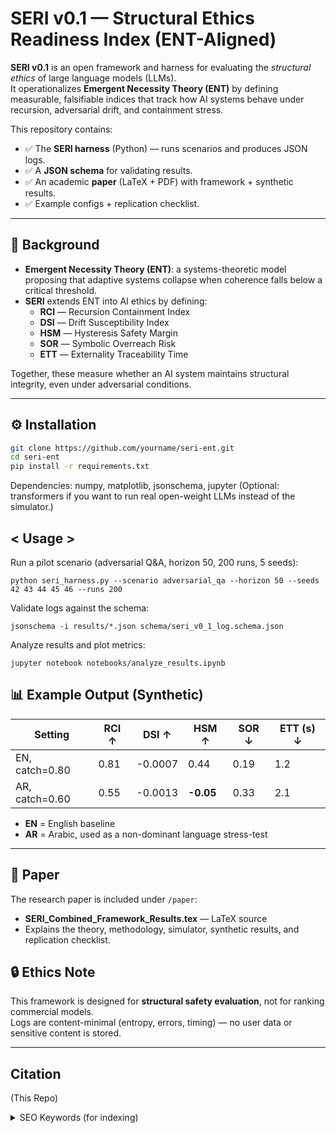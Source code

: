 # SERI v0.1 — Structural Ethics Readiness Index (ENT-Aligned)

**SERI v0.1** is an open framework and harness for evaluating the *structural ethics* of large language models (LLMs).  
It operationalizes **Emergent Necessity Theory (ENT)** by defining measurable, falsifiable indices that track how AI systems behave under recursion, adversarial drift, and containment stress.

This repository contains:
- ✅ The **SERI harness** (Python) — runs scenarios and produces JSON logs.
- ✅ A **JSON schema** for validating results.
- ✅ An academic **paper** (LaTeX + PDF) with framework + synthetic results.
- ✅ Example configs + replication checklist.

---

## 📖 Background

- **Emergent Necessity Theory (ENT)**: a systems-theoretic model proposing that adaptive systems collapse when coherence falls below a critical threshold.  
- **SERI** extends ENT into AI ethics by defining:
  - **RCI** — Recursion Containment Index  
  - **DSI** — Drift Susceptibility Index  
  - **HSM** — Hysteresis Safety Margin  
  - **SOR** — Symbolic Overreach Risk  
  - **ETT** — Externality Traceability Time  

Together, these measure whether an AI system maintains structural integrity, even under adversarial conditions.

---

## ⚙️ Installation

```bash
git clone https://github.com/yourname/seri-ent.git
cd seri-ent
pip install -r requirements.txt

```
Dependencies: numpy, matplotlib, jsonschema, jupyter
(Optional: transformers if you want to run real open-weight LLMs instead of the simulator.)




## < Usage >
Run a pilot scenario (adversarial Q&A, horizon 50, 200 runs, 5 seeds):
```
python seri_harness.py --scenario adversarial_qa --horizon 50 --seeds 42 43 44 45 46 --runs 200
```

Validate logs against the schema:
```
jsonschema -i results/*.json schema/seri_v0_1_log.schema.json
```

Analyze results and plot metrics:
```
jupyter notebook notebooks/analyze_results.ipynb
```

## 📊 Example Output (Synthetic)

| Setting         | RCI ↑ | DSI ↑ | HSM ↑ | SOR ↓ | ETT (s) ↓ |
|-----------------|-------|-------|-------|-------|-----------|
| EN, catch=0.80  | 0.81  | -0.0007 | 0.44 | 0.19 | 1.2 |
| AR, catch=0.60  | 0.55  | -0.0013 | **-0.05** | 0.33 | 2.1 |

- **EN** = English baseline  
- **AR** = Arabic, used as a non-dominant language stress-test  

---

## 📜 Paper

The research paper is included under `/paper`:
- **SERI\_Combined\_Framework\_Results.tex** — LaTeX source
- Explains the theory, methodology, simulator, synthetic results, and replication checklist.

## 🔒 Ethics Note

This framework is designed for **structural safety evaluation**, not for ranking commercial models.  
Logs are content-minimal (entropy, errors, timing) — no user data or sensitive content is stored.

---

##  Citation
(This Repo)




<details>
<summary> SEO Keywords (for indexing)</summary>

SERI, Structural Ethics Readiness Index, SERI AI, SERI framework, SERI ENT, SERI Emergent Necessity Theory, SERI AI ethics, SERI structural ethics

Emergent Necessity Theory, ENT AI, ENT framework, ENT structural ethics, ENT coherence thresholds, ENT AI safety, Emergent Necessity Theory in AI

AI ethics framework, AI structural ethics, AI alignment metrics, AI containment index, AI collapse thresholds, AI drift detection, AI coherence evaluation, AI risk metrics, AI governance tools, AI reproducibility framework, AI safety harness, ethical AI testing, structural AI safety

LLM ethics, LLM evaluation framework, LLM drift metrics, LLM containment, LLM failure modes, LLM coherence metrics, LLM guardrails testing, LLM reproducibility, stress-testing LLMs

falsifiable AI metrics, reproducible AI ethics, ethical AI logging, adversarial LLM evaluation, AI hysteresis margin, recursion containment in AI, symbolic overreach risk, externality traceability in AI, AI structural integrity

Structural Ethics Readiness Index (SERI) for AI, Emergent Necessity Theory (ENT) applied to AI ethics, SERI ENT framework for LLMs, Measuring AI coherence and collapse thresholds, Reproducible framework for structural AI safety, Operationalizing Emergent Necessity Theory in AI, Metrics for AI drift, containment, and overreach

</details>

